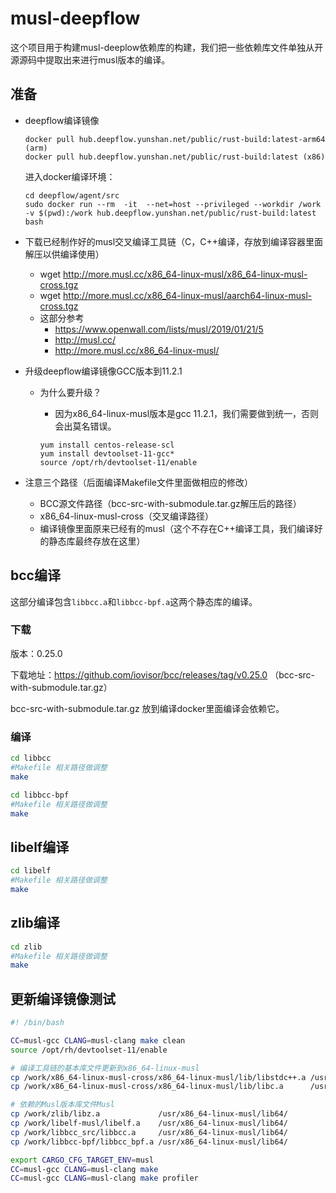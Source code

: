 # musl-deepflow

这个项目用于构建musl-deeplow依赖库的构建，我们把一些依赖库文件单独从开源源码中提取出来进行musl版本的编译。

## 准备

- deepflow编译镜像
  ```
  docker pull hub.deepflow.yunshan.net/public/rust-build:latest-arm64 (arm)
  docker pull hub.deepflow.yunshan.net/public/rust-build:latest (x86)
  ```
  进入docker编译环境：

  ```
  cd deepflow/agent/src
  sudo docker run --rm  -it  --net=host --privileged --workdir /work  -v $(pwd):/work hub.deepflow.yunshan.net/public/rust-build:latest bash
  ```
- 下载已经制作好的musl交叉编译工具链（C，C++编译，存放到编译容器里面解压以供编译使用）
  - wget http://more.musl.cc/x86_64-linux-musl/x86_64-linux-musl-cross.tgz
  - wget http://more.musl.cc/x86_64-linux-musl/aarch64-linux-musl-cross.tgz
  - 这部分参考
    - https://www.openwall.com/lists/musl/2019/01/21/5
    - http://musl.cc/
    - http://more.musl.cc/x86_64-linux-musl/

- 升级deepflow编译镜像GCC版本到11.2.1
  - 为什么要升级？
    - 因为x86_64-linux-musl版本是gcc 11.2.1，我们需要做到统一，否则会出莫名错误。

    ```
    yum install centos-release-scl
    yum install devtoolset-11-gcc*
    source /opt/rh/devtoolset-11/enable
    ```
- 注意三个路径（后面编译Makefile文件里面做相应的修改）
  - BCC源文件路径（bcc-src-with-submodule.tar.gz解压后的路径）
  - x86_64-linux-musl-cross（交叉编译路径）
  - 编译镜像里面原来已经有的musl（这个不存在C++编译工具，我们编译好的静态库最终存放在这里）

## bcc编译

这部分编译包含`libbcc.a`和`libbcc-bpf.a`这两个静态库的编译。

### 下载

版本：0.25.0

下载地址：https://github.com/iovisor/bcc/releases/tag/v0.25.0 （bcc-src-with-submodule.tar.gz）

bcc-src-with-submodule.tar.gz 放到编译docker里面编译会依赖它。

### 编译

```bash
cd libbcc
#Makefile 相关路径做调整
make

cd libbcc-bpf
#Makefile 相关路径做调整
make
```

## libelf编译


```bash
cd libelf
#Makefile 相关路径做调整
make
```

## zlib编译


```bash
cd zlib
#Makefile 相关路径做调整
make
```


## 更新编译镜像测试

```bash
#! /bin/bash

CC=musl-gcc CLANG=musl-clang make clean
source /opt/rh/devtoolset-11/enable

# 编译工具链的基本库文件更新到x86_64-linux-musl
cp /work/x86_64-linux-musl-cross/x86_64-linux-musl/lib/libstdc++.a /usr/x86_64-linux-musl/lib64/
cp /work/x86_64-linux-musl-cross/x86_64-linux-musl/lib/libc.a      /usr/x86_64-linux-musl/lib64/

# 依赖的Musl版本库文件Musl
cp /work/zlib/libz.a             /usr/x86_64-linux-musl/lib64/
cp /work/libelf-musl/libelf.a    /usr/x86_64-linux-musl/lib64/
cp /work/libbcc_src/libbcc.a     /usr/x86_64-linux-musl/lib64/
cp /work/libbcc-bpf/libbcc_bpf.a /usr/x86_64-linux-musl/lib64/

export CARGO_CFG_TARGET_ENV=musl
CC=musl-gcc CLANG=musl-clang make
CC=musl-gcc CLANG=musl-clang make profiler 
```
